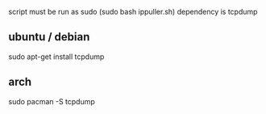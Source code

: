 script must be run as sudo (sudo bash ippuller.sh)
dependency is tcpdump

ubuntu / debian
----------------------------
sudo apt-get install tcpdump

arch
----------------------------
sudo pacman -S tcpdump
